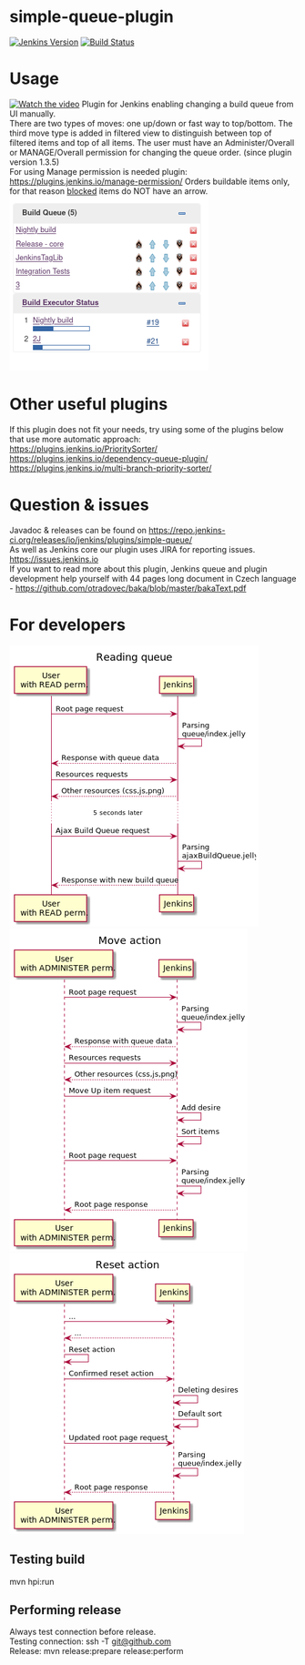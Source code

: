 # simple-queue-plugin
[![Jenkins Version](https://img.shields.io/badge/Jenkins-2.222.3-green.svg?label=min.%20Jenkins)](https://jenkins.io/download/)
[![Build Status](https://ci.jenkins.io/job/Plugins/job/simple-queue-plugin/job/master/badge/icon)](https://ci.jenkins.io/job/Plugins/job/simple-queue-plugin/job/master/)
# Usage
[![Watch the video](https://img.youtube.com/vi/anyGsJIa020/maxresdefault.jpg)](https://youtu.be/anyGsJIa020)
Plugin for Jenkins enabling changing a build queue from UI manually.\
There are two types of moves: one up/down or fast way to top/bottom. The third move type is added in filtered view to distinguish between top of filtered items and top of all items.
The user must have an Administer/Overall or MANAGE/Overall permission for changing the queue order. (since plugin version 1.3.5)\
    For using Manage permission is needed plugin: https://plugins.jenkins.io/manage-permission/
Orders buildable items only, for that reason [blocked](hhttps://stackoverflow.com/questions/56182285/difference-between-blocked-stuck-pending-buildable-jobs-in-jenkins) items do NOT have an arrow.<br />
![Screenshot](images/queue_screenshot.png "Simple Queue screenshot")
# Other useful plugins
If this plugin does not fit your needs, try using some of the plugins below that use more automatic approach:\
https://plugins.jenkins.io/PrioritySorter/ \
https://plugins.jenkins.io/dependency-queue-plugin/ \
https://plugins.jenkins.io/multi-branch-priority-sorter/ 
# Question & issues
Javadoc & releases can be found on https://repo.jenkins-ci.org/releases/io/jenkins/plugins/simple-queue/ \
As well as Jenkins core our plugin uses JIRA for reporting issues. https://issues.jenkins.io \
If you want to read more about this plugin, Jenkins queue and plugin development help yourself with 
44 pages long document in Czech language - https://github.com/otradovec/baka/blob/master/bakaText.pdf 
# For developers
![Sequence diagram](images/basicUsageSequence.png "Simple Queue screenshot")
![Sequence diagram](images/moveUpSequence.png "Simple Queue screenshot")
![Sequence diagram](images/resetSequence.png "Simple Queue screenshot")
## Testing build
mvn hpi:run
## Performing release
Always test connection before release. \
Testing connection: ssh -T git@github.com \
Release: mvn release:prepare release:perform
